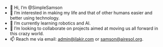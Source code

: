 - 👋 Hi, I’m @SimpleSamson
- 👀 I’m interested in making my life and that of other humans easier and better using technology.
- 🌱 I’m currently learning robotics and AI.
- 💞️ I’m looking to collaborate on projects aimed at moving us all forward in this crazy world.
- 📫 Reach me via email: admin@ilakir.com or samson@airesol.org.

<!---
SimpleSamson/SimpleSamson is a ✨ special ✨ repository because its `README.md` (this file) appears on your GitHub profile.
You can click the Preview link to take a look at your changes.
--->
